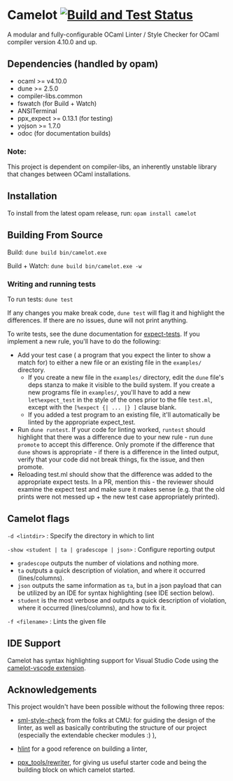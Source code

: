 # Camelot [![Build and Test Status](https://github.com/upenn-cis1xx/camelot/workflows/Build%20&%20Test/badge.svg)](https://github.com/upenn-cis1xx/camelot/actions?query=workflow%3A%22Build+%26+Test%22)
A modular and fully-configurable OCaml Linter / Style Checker for OCaml compiler version 4.10.0 and up.

## Dependencies (handled by opam)
- ocaml >= v4.10.0
- dune >= 2.5.0
- compiler-libs.common
- fswatch (for Build + Watch)
- ANSITerminal
- ppx_expect >= 0.13.1 (for testing)
- yojson >= 1.7.0
- odoc (for documentation builds)

### Note:
This project is dependent on compiler-libs, an inherently unstable library that
changes between OCaml installations.

## Installation
To install from the latest opam release, run: `opam install camelot`

## Building From Source
Build:
`dune build bin/camelot.exe`

Build + Watch:
`dune build bin/camelot.exe -w`

### Writing and running tests
To run tests:
`dune test`

If any changes you make break code, `dune test` will flag it and highlight the differences. If there are no issues,
dune will not print anything.

To write tests, see the dune documentation for [expect-tests](https://dune.readthedocs.io/en/stable/tests/html).
If you implement a new rule, you'll have to do the following:
* Add your test case ( a program that you expect the linter to show a match for) to either a new file or an existing file
  in the `examples/` directory.
  * If you create a new file in the `examples/` directory, edit the `dune` file's deps stanza to make it visible to the
  build system. If you create a new programs file in `examples/`, you'll have to add a new `let%expect_test` in the style of the ones prior to the
  file `test.ml`, except with the `[%expect {| ... |} ]` clause blank.
  * If you added a test program to an existing file, it'll automatically be linted by the appropriate expect_test.
* Run `dune runtest`. If your code for linting worked, `runtest` should
  highlight that there was a difference due to your new rule - run `dune promote` to accept this difference.
  Only promote if the difference that `dune` shows is appropriate - if there is a difference in the linted output, verify that your code did not break things,
  fix the issue, and then promote.
* Reloading test.ml should show that the difference was added to the appropriate expect tests. In a PR, mention this - the reviewer
  should examine the expect test and make sure it makes sense (e.g. that the old prints were not messed up + the new test case appropriately printed).

## Camelot flags

`-d <lintdir>` : Specify the directory in which to lint

`-show <student | ta | gradescope | json>` : Configure reporting output
  - `gradescope` outputs the number of violations and nothing more.
  - `ta` outputs a quick description of violation, and where it occurred (lines/columns).
  - `json` outputs the same information as `ta`, but in a json payload that can be utilized by an IDE for syntax highlighting (see IDE section below). 
  - `student` is the most verbose and outputs a quick description of violation, where it occurred (lines/columns), and how to fix it.
  
`-f <filename>` : Lints the given file

## IDE Support

Camelot has syntax highlighting support for Visual Studio Code using the [camelot-vscode extension](https://github.com/esinx/camelot-vscode).

## Acknowledgements
This project wouldn't have been possible without the following three repos:

- [sml-style-check](https://github.com/jluningp/sml-style-check) from the folks at CMU: for guiding the design of the linter, as well as basically contributing the structure of our project (especially the extendable checker modules :) ),

- [hlint](https://github.com/ndmitchell/hlint) for a good reference on building a linter,

- [ppx_tools/rewriter](https://github.com/ocaml-ppx/ppx_tools/blob/master/rewriter.ml), for giving us useful starter code and being the building block on which camelot started. 





